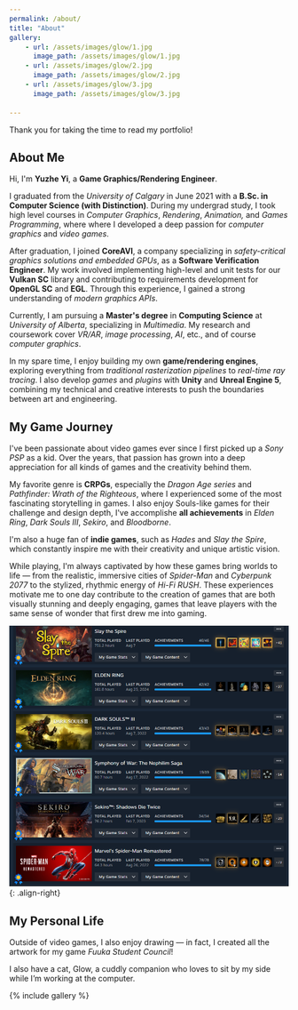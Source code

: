 ```yaml
---
permalink: /about/
title: "About"
gallery:
    - url: /assets/images/glow/1.jpg
      image_path: /assets/images/glow/1.jpg
    - url: /assets/images/glow/2.jpg
      image_path: /assets/images/glow/2.jpg
    - url: /assets/images/glow/3.jpg
      image_path: /assets/images/glow/3.jpg
    
---
```


Thank you for taking the time to read my portfolio!

## About Me

Hi, I'm **Yuzhe Yi**, a **Game Graphics/Rendering Engineer**.

I graduated from the *University of Calgary* in June 2021 with a **B.Sc. in Computer Science (with Distinction)**. During my undergrad study, I took high level courses in *Computer Graphics*, *Rendering*, *Animation,* and *Games Programming*, where where I developed a deep passion for *computer graphics* and *video games*.

After graduation, I joined **CoreAVI**, a company specializing in *safety-critical graphics solutions and embedded GPUs*, as a **Software Verification Engineer**. My work involved implementing high-level and unit tests for our **Vulkan SC** library and contributing to requirements development for **OpenGL SC** and **EGL**. Through this experience, I gained a strong understanding of *modern graphics APIs*.

Currently, I am pursuing a **Master's degree** in **Computing Science** at *University of Alberta*, specializing in *Multimedia*. My research and coursework cover *VR/AR*, *image processing*, *AI*, etc., and of course *computer graphics*.

In my spare time, I enjoy building my own **game/rendering engines**, exploring everything from *traditional rasterization pipelines* to *real-time ray tracing*. I also develop *games* and *plugins* with **Unity** and **Unreal Engine 5**, combining my technical and creative interests to push the boundaries between art and engineering.


## My Game Journey

I've been passionate about video games ever since I first picked up a *Sony PSP* as a kid. Over the years, that passion has grown into a deep appreciation for all kinds of games and the creativity behind them.

My favorite genre is **CRPGs**, especially the *Dragon Age series* and *Pathfinder: Wrath of the Righteous*, where I experienced some of the most fascinating storytelling in games. I also enjoy Souls-like games for their challenge and design depth, I've accomplishe **all achievements** in *Elden Ring*, *Dark Souls III*, *Sekiro*, and *Bloodborne*.

I'm also a huge fan of **indie games**, such as *Hades* and *Slay the Spire*, which constantly inspire me with their creativity and unique artistic vision.

While playing, I'm always captivated by how these games bring worlds to life — from the realistic, immersive cities of *Spider-Man* and *Cyberpunk 2077* to the stylized, rhythmic energy of *Hi-Fi RUSH*. These experiences motivate me to one day contribute to the creation of games that are both visually stunning and deeply engaging, games that leave players with the same sense of wonder that first drew me into gaming.

![Achievements](/assets/images/game_screenshots/achievements.png){: .align-right}

## My Personal Life

Outside of video games, I also enjoy drawing — in fact, I created all the artwork for my game *Fuuka Student Council*!

I also have a cat, Glow, a cuddly companion who loves to sit by my side while I’m working at the computer.

{% include gallery %}
